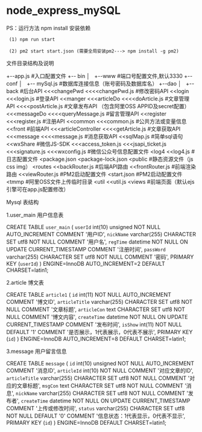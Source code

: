 # node_express_mySQL

PS：运行方法 npm install 安装依赖
	
	
	 (1) npm run start

	 (2) pm2 start start.json (需要全局安装pm2---> npm install -g pm2)


文件目录结构及说明

+--app.js #入口配置文件
+-- bin
│   +--www #端口号配置文件,默认3330
+-- conf
│   +-- mySql.js #数据库连接信息（账号密码及数据库名）
+--dao
│   +-- back #后台API
<<<changePwd
<<<<changePwd.js #修改密码API
<<login
<<<login.js  #登录API
<<manger
<<<articleDo
<<<<doArticle.js  #文章管理API
<<<<postArticle.js  #文章发布API （包含阿里OSS APPID及secret配置）
<<<messageDo
<<<<queryMessage.js  #留言管理API
<<register
<<<register.js #注册API
<<common
<<<common.js #公共方法或变量信息
<<front #前端API
<<<articleController
<<<<getArticle.js #文章获取API
<<<message
<<<<message.js #消息获取API
<<sqlMap.js #简单sql语句
<<wxShare #微信JS-SDK
<<<access_token.js
<<<jsapi_ticket.js
<<<signature.js
<<<wxconfig.js #微信公众号信息配置文件
<log4
<<log4.js #日志配置文件
<package.json
<package-lock.json
<public #静态资源文件（js css img）
<routes
<<backRouter.js #后端API路由
<<frontRouter.js #前端渲染路由
<<viewRouter.js #PM2启动配置文件
<start.json #PM2启动配置文件
<tmmp #阿里OSS文件上传临时目录
<util
<<util.js
<views #前端页面（默认ejs引擎可在app.js配置修改）


Mysql 表结构

1.user_main 用户信息表

CREATE TABLE `user_main` (
  `userId` int(10) unsigned NOT NULL AUTO_INCREMENT COMMENT '用户ID',
  `nickName` varchar(255) CHARACTER SET utf8 NOT NULL COMMENT '用户名',
  `regTime` datetime NOT NULL ON UPDATE CURRENT_TIMESTAMP COMMENT '注册时间',
  `passWord` varchar(255) CHARACTER SET utf8 NOT NULL COMMENT '密码',
  PRIMARY KEY (`userId`)
) ENGINE=InnoDB AUTO_INCREMENT=2 DEFAULT CHARSET=latin1;

2.article 博文表

CREATE TABLE `article1` (
  `id` int(11) NOT NULL AUTO_INCREMENT COMMENT '博文ID',
  `articleTitle` varchar(255) CHARACTER SET utf8 NOT NULL COMMENT '文章标题',
  `articleCon` text CHARACTER SET utf8 NOT NULL COMMENT '博文内容',
  `createTime` datetime NOT NULL ON UPDATE CURRENT_TIMESTAMP COMMENT '发布时间',
  `isShow` int(11) NOT NULL DEFAULT '1' COMMENT '是否展示，1代表展示，0代表不展示',
  PRIMARY KEY (`id`)
) ENGINE=InnoDB AUTO_INCREMENT=8 DEFAULT CHARSET=latin1;

3.message 用户留言信息

CREATE TABLE `message` (
  `id` int(10) unsigned NOT NULL AUTO_INCREMENT COMMENT '消息ID',
  `articleId` int(10) NOT NULL COMMENT '对应文章的ID',
  `articleTitle` varchar(255) CHARACTER SET utf8 NOT NULL COMMENT '对应的文章标题',
  `msgCon` text CHARACTER SET utf8 NOT NULL COMMENT '消息',
  `nickName` varchar(255) CHARACTER SET utf8 NOT NULL COMMENT '发布者',
  `createTime` datetime NOT NULL ON UPDATE CURRENT_TIMESTAMP COMMENT '上传或修改时间',
  `status` varchar(255) CHARACTER SET utf8 NOT NULL DEFAULT '0' COMMENT '信息状态：1代表显示，0代表不显示',
  PRIMARY KEY (`id`)
) ENGINE=InnoDB DEFAULT CHARSET=latin1;

		

